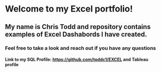 # Welcome to my Excel portfolio! 
## My name is Chris Todd and repository contains examples of Excel Dashabords I have created.
### Feel free to take a look and reach out if you have any questions
#### Link to my SQL Profile: https://github.com/toddc1/EXCEL and Tableau profile
